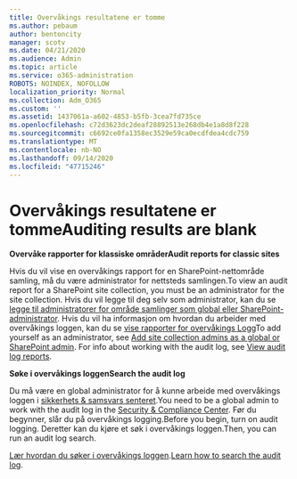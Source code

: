 ```yaml
---
title: Overvåkings resultatene er tomme
ms.author: pebaum
author: bentoncity
manager: scotv
ms.date: 04/21/2020
ms.audience: Admin
ms.topic: article
ms.service: o365-administration
ROBOTS: NOINDEX, NOFOLLOW
localization_priority: Normal
ms.collection: Adm_O365
ms.custom: ''
ms.assetid: 1437061a-a602-4853-b5fb-3cea7fd735ce
ms.openlocfilehash: c72d3623dc2deaf28892513e268db4e1a8d8f228
ms.sourcegitcommit: c6692ce0fa1358ec3529e59ca0ecdfdea4cdc759
ms.translationtype: MT
ms.contentlocale: nb-NO
ms.lasthandoff: 09/14/2020
ms.locfileid: "47715246"
---
```

# <a name="auditing-results-are-blank"></a><span data-ttu-id="da6ff-102">Overvåkings resultatene er tomme</span><span class="sxs-lookup"><span data-stu-id="da6ff-102">Auditing results are blank</span></span>

 <span data-ttu-id="da6ff-103">**Overvåke rapporter for klassiske områder**</span><span class="sxs-lookup"><span data-stu-id="da6ff-103">**Audit reports for classic sites**</span></span>
  
<span data-ttu-id="da6ff-104">Hvis du vil vise en overvåkings rapport for en SharePoint-nettområde samling, må du være administrator for nettsteds samlingen.</span><span class="sxs-lookup"><span data-stu-id="da6ff-104">To view an audit report for a SharePoint site collection, you must be an administrator for the site collection.</span></span> <span data-ttu-id="da6ff-105">Hvis du vil legge til deg selv som administrator, kan du se [legge til administratorer for område samlinger som global eller SharePoint-administrator](https://go.microsoft.com/fwlink/?linkid=869390). Hvis du vil ha informasjon om hvordan du arbeider med overvåkings loggen, kan du se [vise rapporter for overvåkings Logg](https://go.microsoft.com/fwlink/?linkid=395237)</span><span class="sxs-lookup"><span data-stu-id="da6ff-105">To add yourself as an administrator, see [Add site collection admins as a global or SharePoint admin](https://go.microsoft.com/fwlink/?linkid=869390). For info about working with the audit log, see [View audit log reports](https://go.microsoft.com/fwlink/?linkid=395237).</span></span> 
  
 <span data-ttu-id="da6ff-106">**Søke i overvåkings loggen**</span><span class="sxs-lookup"><span data-stu-id="da6ff-106">**Search the audit log**</span></span>
  
<span data-ttu-id="da6ff-107">Du må være en global administrator for å kunne arbeide med overvåkings loggen i [sikkerhets &amp; samsvars senteret](https://protection.office.com).</span><span class="sxs-lookup"><span data-stu-id="da6ff-107">You need to be a global admin to work with the audit log in the [Security &amp; Compliance Center](https://protection.office.com).</span></span> <span data-ttu-id="da6ff-108">Før du begynner, slår du på overvåkings logging.</span><span class="sxs-lookup"><span data-stu-id="da6ff-108">Before you begin, turn on audit logging.</span></span> <span data-ttu-id="da6ff-109">Deretter kan du kjøre et søk i overvåkings loggen.</span><span class="sxs-lookup"><span data-stu-id="da6ff-109">Then, you can run an audit log search.</span></span> 
  
<span data-ttu-id="da6ff-110">[Lær hvordan du søker i overvåkings loggen](https://go.microsoft.com/fwlink/?linkid=708432).</span><span class="sxs-lookup"><span data-stu-id="da6ff-110">[Learn how to search the audit log](https://go.microsoft.com/fwlink/?linkid=708432).</span></span>
  

